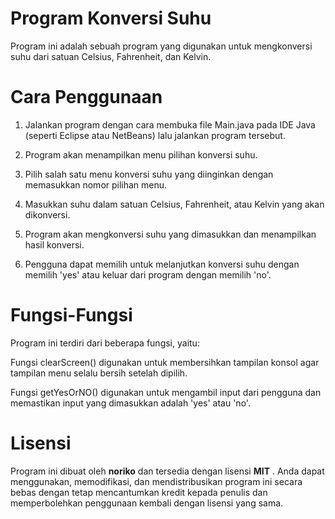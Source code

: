 # Program Konversi Suhu 
Program ini adalah sebuah program yang digunakan untuk mengkonversi suhu dari satuan Celsius, Fahrenheit, dan Kelvin.

# Cara Penggunaan
1. Jalankan program dengan cara membuka file Main.java pada IDE Java (seperti Eclipse atau NetBeans) lalu jalankan program tersebut.

2. Program akan menampilkan menu pilihan konversi suhu.

3. Pilih salah satu menu konversi suhu yang diinginkan dengan memasukkan nomor pilihan menu.

4. Masukkan suhu dalam satuan Celsius, Fahrenheit, atau Kelvin yang akan dikonversi.

5. Program akan mengkonversi suhu yang dimasukkan dan menampilkan hasil konversi.

6. Pengguna dapat memilih untuk melanjutkan konversi suhu dengan memilih 'yes' atau keluar dari program dengan memilih 'no'.

# Fungsi-Fungsi
Program ini terdiri dari beberapa fungsi, yaitu:

Fungsi clearScreen() digunakan untuk membersihkan tampilan konsol agar tampilan menu selalu bersih setelah dipilih.

Fungsi getYesOrNO() digunakan untuk mengambil input dari pengguna dan memastikan input yang dimasukkan adalah 'yes' atau 'no'.

# Lisensi
Program ini dibuat oleh **noriko** dan tersedia dengan lisensi **MIT** . Anda dapat menggunakan, memodifikasi, dan mendistribusikan program ini secara bebas dengan tetap mencantumkan kredit kepada penulis dan memperbolehkan penggunaan kembali dengan lisensi yang sama.
